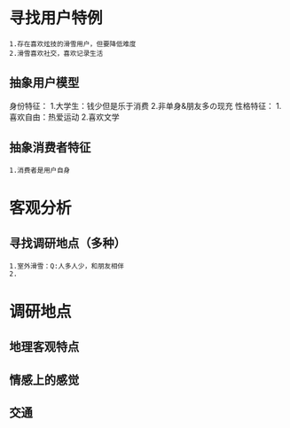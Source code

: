 # 寻找用户特例
	1.存在喜欢炫技的滑雪用户，但要降低难度
	2.滑雪喜欢社交，喜欢记录生活
## 抽象用户模型
身份特征：
	1.大学生：钱少但是乐于消费
	2.非单身&朋友多の现充
性格特征：
	1.喜欢自由：热爱运动
	2.喜欢文学
## 抽象消费者特征
	1.消费者是用户自身
# 客观分析 
## 寻找调研地点（多种）
	1.室外滑雪：Q:人多人少，和朋友相伴
	2.
# 调研地点
## 地理客观特点
## 情感上的感觉
## 
## 交通

  